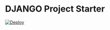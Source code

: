 # DJANGO Project Starter

[![Deploy](https://www.herokucdn.com/deploy/button.png)](https://heroku.com/deploy)